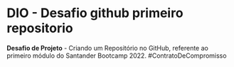 # DIO - Desafio github primeiro repositorio
**Desafio de Projeto** -  Criando um Repositório no GitHub, referente ao primeiro módulo do Santander Bootcamp 2022.
#ContratoDeCompromisso
